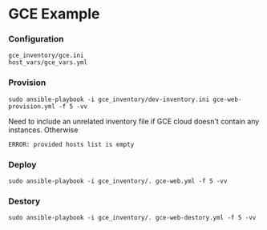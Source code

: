 

# GCE Example

### Configuration

```
gce_inventory/gce.ini
host_vars/gce_vars.yml
```

### Provision

```
sudo ansible-playbook -i gce_inventory/dev-inventory.ini gce-web-provision.yml -f 5 -vv
```
Need to include an unrelated inventory file if GCE cloud doesn't contain any instances. Otherwise
````
ERROR: provided hosts list is empty
````

### Deploy

```
sudo ansible-playbook -i gce_inventory/. gce-web.yml -f 5 -vv
```

### Destory

```
sudo ansible-playbook -i gce_inventory/. gce-web-destory.yml -f 5 -vv
```
